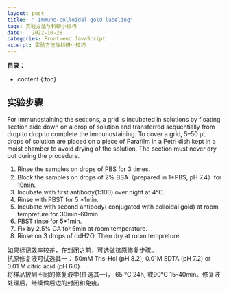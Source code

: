 ```yaml
---
layout: post
title:  " Immuno-colloidal gold labeling"
tags: 实验方法与科研小技巧
date:   2022-10-28
categories: Front-end JavaScript
excerpt: 实验方法与科研小技巧
---
```



**目录：**

* content
{:toc}


## 实验步骤

For immunostaining the sections, a grid is incubated in solutions by floating section side down on a drop of solution and transferred sequentially from drop to drop to complete the immunostaining. To cover a grid, 5–50 μL drops of solution are placed on a piece of Parafilm in a Petri dish kept in a moist chamber to avoid drying of the solution. The section must never dry out during the procedure.

1.	Rinse the samples on drops of PBS for 3 times.<br>
2.	Block the samples on drops of 2% BSA（prepared in 1*PBS, pH 7.4）for 10min.<br>
3.	Incubate with first antibody(1:100) over night at 4℃.<br>
4.	Rinse with PBST for 5 *1min.<br>
5.	Incubate with second antibody( conjugated with colloidal gold) at room tempreture for 30min-60min.<br>
6.	PBST rinse for 5*1min.<br>
7.	Fix by 2.5% GA for 5min at room temperature.<br>
8.	Rinse on 3 drops of ddH2O. Then dry at room tempreture. <br>


如果标记效率较差，在封闭之前，可选做抗原修复步骤。<br>
抗原修复液可试选其一： 50mM Tris-Hcl (pH 8.2),  0.01M EDTA (pH 7.2) or 0.01 M citric acid (pH 6.0)<br>
将样品放到不同的修复液中(任选其一)， 65 ℃ 24h, 或90℃ 15-40min。修复液处理后，继续做后边的封闭和免疫。<br>



